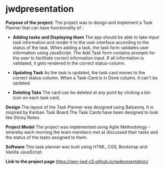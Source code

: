 # jwdpresentation
**Purpose of the project:**
The project was to design and implement a Task Planner that can have functionality of :

- **Adding tasks and Displaying them**
    The app should be able to take input task information and render it to the user interface according to the status of the task.
    When adding a task, the task form validates user information using JavaScript.  The Add Task form contains prompts for the user to facilitate correct information input.
    If all information is validated, it gets rendered in the correct status-column.  

- **Updating Task**
  As the task is updated, the task card moves to the correct status-column. When a Task-Card is in Done column, it can't be updated.
 
- **Deleting Taks**
  The card can be deleted at any point by clicking a bin icon on each task card.
  
**Design**
The layout of the Task Planner was designed using Balsamiq. It is inspired by Kanban Task Board.The Task Cards have been designed to look like Sticky Notes.

**Project Model**
The project was implemented using Agile Methodology - whereby each morning the team members met at discussed their tasks and the status of the tasks assigned to them.

**Software** 
This task planner was built using HTML, CSS, Bootstrap and Vanilla JavaScript.

**Link to the project page**
https://gen-jwd-c5.github.io/jwdpresentation/




